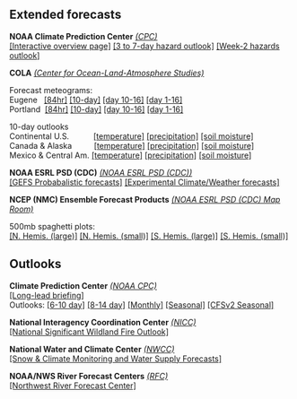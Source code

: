 ## Extended forecasts ##

**NOAA Climate Prediction Center** *[(CPC)](https://www.cpc.ncep.noaa.gov)*  
[[Interactive overview page]](https://www.cpc.ncep.noaa.gov)
[[3 to 7-day hazard outlook]](https://www.wpc.ncep.noaa.gov/threats/threats.php)
[[Week-2 hazards outlook]](https://www.cpc.ncep.noaa.gov/products/predictions/threats/threats.php)

**COLA** *[(Center for Ocean-Land-Atmosphere Studies)](http://wxmaps.org)*  
 
Forecast meteograms:  
Eugene  &nbsp;&nbsp;[[84hr]](http://wxmaps.org/pix/eugnam.png)
[[10-day]](http://wxmaps.org/pix/euggfs.png)
[[day 10-16]](http://wxmaps.org/pix/euggfsb.png)
[[day 1-16]](html/eugwx/eug_cola_meteo_0-16.html)  
Portland &nbsp;[[84hr]](http://wxmaps.org/pix/pdxnam.png)
[[10-day]](http://wxmaps.org/pix/pdxgfs.png)
[[day 10-16]](http://wxmaps.org/pix/pdxgfsb.png)
[[day 1-16]](html/eugwx/pdx_cola_meteo_0-16.html)

10-day outlooks  
Continental U.S. &nbsp;&nbsp;&nbsp;&nbsp;&nbsp;&nbsp;&nbsp;&nbsp;&nbsp;
[[temperature]](http://wxmaps.org/pix/temp1.html)
[[precipitation]](http://wxmaps.org/pix/prec1.html)
[[soil moisture]](http://wxmaps.org/pix/soil1.html)  
Canada & Alaska  &nbsp;&nbsp;&nbsp;&nbsp;&nbsp;&nbsp;&nbsp;&nbsp;
[[temperature]](http://wxmaps.org/pix/temp2.html)
[[precipitation]](http://wxmaps.org/pix/prec2.html)
[[soil moisture]](http://wxmaps.org/pix/soil2.html)  
Mexico & Central Am. [[temperature]](http://wxmaps.org/pix/temp3.html)
[[precipitation]](http://wxmaps.org/pix/prec3.html)
[[soil moisture]](http://wxmaps.org/pix/soil3.html)

**NOAA ESRL PSD (CDC)** *[(NOAA ESRL PSD (CDC))](https://www.esrl.noaa.gov/psd/)*  
[[GEFS Probabalistic forecasts]](https://www.esrl.noaa.gov/psd/forecasts/reforecast2/)
[[Experimental Climate/Weather forecasts]](https://www.esrl.noaa.gov/psd/forecasts/)

**NCEP (NMC) Ensemble Forecast Products** *[(NOAA ESRL PSD (CDC) Map Room)](https://www.esrl.noaa.gov/psd/map/images/ens/ens.html)* 

500mb spaghetti plots:  
[[N. Hemis. (large)]](https://pjbartlein.github.io/UOCWC/html/anim/maps/ncep_ens/spag_nh.html)
[[N. Hemis. (small)]](https://pjbartlein.github.io/UOCWC/html/anim/maps/ncep_ens/spag_nh_sm.html)
[[S. Hemis. (large)]](https://pjbartlein.github.io/UOCWC/html/anim/maps/ncep_ens/spag_sh.html)
[[S. Hemis. (small)]](https://pjbartlein.github.io/UOCWC/html/anim/maps/ncep_ens/spag_sh_sm.html) 

## Outlooks ##

**Climate Prediction Center**  *[(NOAA CPC)](https://www.cpc.ncep.noaa.gov)*    
[[Long-lead briefing]](https://www.cpc.ncep.noaa.gov/products/predictions/90day/tools/briefing/)  
Outlooks:  [[6-10 day]](https://www.cpc.ncep.noaa.gov/products/predictions/610day/)
[[8-14 day]](https://www.cpc.ncep.noaa.gov/products/predictions/814day/)
[[Monthly]](https://www.cpc.ncep.noaa.gov/products/predictions/30day/)
[[Seasonal]](https://www.cpc.ncep.noaa.gov/products/predictions/90day/)
[[CFSv2 Seasonal]](https://www.cpc.ncep.noaa.gov/products/CFSv2/CFSv2seasonal.shtml)

**National Interagency Coordination Center** *[(NICC)](http://www.nifc.gov/nicc/)*  
[[National Significant Wildland Fire Outlook]](https://www.predictiveservices.nifc.gov/outlooks/outlooks.htm)

**National Water and Climate Center** *[(NWCC)](https://www.wcc.nrcs.usda.gov/wsf/)*  
[[Snow & Climate Monitoring and Water Supply Forecasts]](https://www.nrcs.usda.gov/wps/portal/wcc/home/quicklinks/imap)

**NOAA/NWS River Forecast Centers** *[(RFC)](https://water.weather.gov/ahps/rfc/rfc.php)*  
[[Northwest River Forecast Center]](https://www.nwrfc.noaa.gov/ws/)

